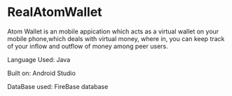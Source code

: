 # RealAtomWallet

Atom Wallet is an mobile appication which acts as a virtual wallet on your mobile phone,which deals with virtual money, where in, you can keep track of your inflow and outflow of money among peer users.


Language Used: Java

Built on: Android Studio

DataBase used: FireBase database
